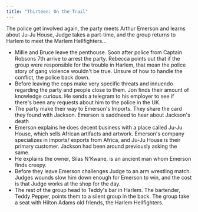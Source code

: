 ```yaml
---
title: "Thirteen: On the Trail"
---
```


The police get involved again, the party meets Arthur Emerson and learns about Ju-Ju House, Judge takes a part-time, and the group returns to Harlem to meet the Marlem Hellfighters... 

* Millie and Bruce leave the penthouse. Soon after police from Captain Robsons 7th arrive to arrest the party. Rebecca points out that if the group were responsible for the trouble in Harlem, that mean the police story of gang violence wouldn't be true. Unsure of how to handle the conflict, the police back down. 
* Before leaving the cops make very specific threats and innuendo regarding the party and people close to them. Jon finds their amount of knowledge curious. He sends a telegram to his employer to see if there's been any requests about him to the police in the UK. 
* The party make their way to Emerson's Imports. They share the card they found with Jackson.  Emerson is saddneed to hear about Jackson's death
* Emerson explains he does decent business with a place called Ju-Ju House, which sells African artifacts and artwork. Emerson's company specializes in imports/ exports from Africa, and Ju-Ju House is their primary customer. Jackson had been around previously asking the same.
* He explains the owner, Silas N'Kwane, is an ancient man whom Emerson finds creepy. 
* Before they leave Emerson challenges Judge to an arm wrestling match. Judges wounds slow him down enough for Emerson to win, and the cost is that Judge works at the shop for the day.
* The rest of the group head to Teddy's bar in Harlem. The bartender, Teddy Pepper, points them to a silent group in the back. The group take a seat with Hilton Adams old friends, the Harlem Hellfighters. 